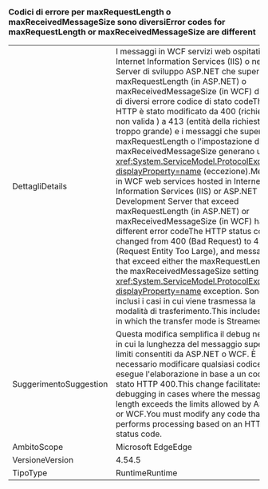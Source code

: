 ### <a name="error-codes-for-maxrequestlength-or-maxreceivedmessagesize-are-different"></a><span data-ttu-id="fee75-101">Codici di errore per maxRequestLength o maxReceivedMessageSize sono diversi</span><span class="sxs-lookup"><span data-stu-id="fee75-101">Error codes for maxRequestLength or maxReceivedMessageSize are different</span></span>

|   |   |
|---|---|
|<span data-ttu-id="fee75-102">Dettagli</span><span class="sxs-lookup"><span data-stu-id="fee75-102">Details</span></span>|<span data-ttu-id="fee75-103">I messaggi in WCF servizi web ospitati in Internet Information Services (IIS) o nel Server di sviluppo ASP.NET che superano maxRequestLength (in ASP.NET) o maxReceivedMessageSize (in WCF) dispone di diversi errore codice di stato codeThe HTTP è stato modificato da 400 (richiesta non valida ) a 413 (entità della richiesta troppo grande) e i messaggi che superano il maxRequestLength o l'impostazione di maxReceivedMessageSize generano un <xref:System.ServiceModel.ProtocolException?displayProperty=name> (eccezione).</span><span class="sxs-lookup"><span data-stu-id="fee75-103">Messages in WCF web services hosted in Internet Information Services (IIS) or ASP.NET Development Server that exceed maxRequestLength (in ASP.NET) or maxReceivedMessageSize (in WCF) have different error codeThe HTTP status code has changed from 400 (Bad Request) to 413 (Request Entity Too Large), and messages that exceed either the maxRequestLength or the maxReceivedMessageSize setting throw a <xref:System.ServiceModel.ProtocolException?displayProperty=name> exception.</span></span> <span data-ttu-id="fee75-104">Sono inclusi i casi in cui viene trasmessa la modalità di trasferimento.</span><span class="sxs-lookup"><span data-stu-id="fee75-104">This includes cases in which the transfer mode is Streamed.</span></span>|
|<span data-ttu-id="fee75-105">Suggerimento</span><span class="sxs-lookup"><span data-stu-id="fee75-105">Suggestion</span></span>|<span data-ttu-id="fee75-106">Questa modifica semplifica il debug nei casi in cui la lunghezza del messaggio supera i limiti consentiti da ASP.NET o WCF. È necessario modificare qualsiasi codice che esegue l'elaborazione in base a un codice di stato HTTP 400.</span><span class="sxs-lookup"><span data-stu-id="fee75-106">This change facilitates debugging in cases where the message length exceeds the limits allowed by ASP.NET or WCF.You must modify any code that performs processing based on an HTTP 400 status code.</span></span>|
|<span data-ttu-id="fee75-107">Ambito</span><span class="sxs-lookup"><span data-stu-id="fee75-107">Scope</span></span>|<span data-ttu-id="fee75-108">Microsoft Edge</span><span class="sxs-lookup"><span data-stu-id="fee75-108">Edge</span></span>|
|<span data-ttu-id="fee75-109">Versione</span><span class="sxs-lookup"><span data-stu-id="fee75-109">Version</span></span>|<span data-ttu-id="fee75-110">4.5</span><span class="sxs-lookup"><span data-stu-id="fee75-110">4.5</span></span>|
|<span data-ttu-id="fee75-111">Tipo</span><span class="sxs-lookup"><span data-stu-id="fee75-111">Type</span></span>|<span data-ttu-id="fee75-112">Runtime</span><span class="sxs-lookup"><span data-stu-id="fee75-112">Runtime</span></span>|

